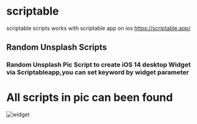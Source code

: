 # scriptable
scriptable scripts works with scriptable app on ios https://scriptable.app/
## Random Unsplash Scripts
### Random Unsplash Pic  Script to create iOS 14 desktop Widget   via Scriptableapp,you can set keyword by widget parameter
# All scripts in pic can been found 

![widget](https://github.com/Juniorchen2012/scriptable/blob/master/overall_300x649.png?raw=true)
